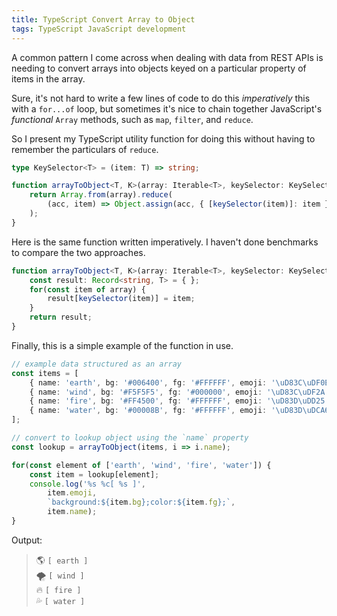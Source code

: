 ```yaml
---
title: TypeScript Convert Array to Object
tags: TypeScript JavaScript development
---
```


A common pattern I come across when dealing with data from REST APIs is needing to convert arrays into objects keyed on a particular property of items in the array.

<!--more-->

Sure, it's not hard to write a few lines of code to do this *imperatively* this with a `for...of` loop, but sometimes it's nice to chain together JavaScript's *functional* `Array` methods, such as `map`, `filter`, and `reduce`.

So I present my TypeScript utility function for doing this without having to remember the particulars of `reduce`.

```ts
type KeySelector<T> = (item: T) => string;

function arrayToObject<T, K>(array: Iterable<T>, keySelector: KeySelector<T>): Record<string, T> {
    return Array.from(array).reduce(
        (acc, item) => Object.assign(acc, { [keySelector(item)]: item }), { }
    );    
}
```

Here is the same function written imperatively. I haven't done benchmarks to compare the two approaches.

```ts
function arrayToObject<T, K>(array: Iterable<T>, keySelector: KeySelector<T>): Record<string, T> {
    const result: Record<string, T> = { };
    for(const item of array) {
        result[keySelector(item)] = item;
    }
    return result;
}
```

Finally, this is a simple example of the function in use.

```ts
// example data structured as an array
const items = [
    { name: 'earth', bg: '#006400', fg: '#FFFFFF', emoji: '\uD83C\uDF0E' },
    { name: 'wind', bg: '#F5F5F5', fg: '#000000', emoji: '\uD83C\uDF2A' },
    { name: 'fire', bg: '#FF4500', fg: '#FFFFFF', emoji: '\uD83D\uDD25' },
    { name: 'water', bg: '#00008B', fg: '#FFFFFF', emoji: '\uD83D\uDCA6' }
];

// convert to lookup object using the `name` property
const lookup = arrayToObject(items, i => i.name);

for(const element of ['earth', 'wind', 'fire', 'water']) {
    const item = lookup[element];
    console.log('%s %c[ %s ]',
        item.emoji,
        `background:${item.bg};color:${item.fg};`,
        item.name);
}
```

Output:
> 🌎 `[ earth ]`\
> 🌪 `[ wind ]`\
> 🔥 `[ fire ]`\
> 💦 `[ water ]`
